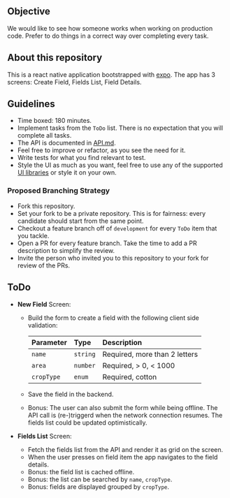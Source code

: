 ## Objective

We would like to see how someone works when working on production code. Prefer to do things in a correct way over completing every task.

## About this repository

This is a react native application bootstrapped with [expo](https://docs.expo.io/versions/v36.0.0/). The app has 3 screens: Create Field, Fields List, Field Details.

## Guidelines

- Time boxed: 180 minutes.
- Implement tasks from the `ToDo` list. There is no expectation that you will complete all tasks.
- The API is documented in [API.md](API.md).
- Feel free to improve or refactor, as you see the need for it.
- Write tests for what you find relevant to test.
- Style the UI as much as you want, feel free to use any of the supported [UI libraries](https://docs.expo.io/versions/v36.0.0/guides/userinterface) or style it on your own.

### Proposed Branching Strategy
- Fork this repository.
- Set your fork to be a private repository. This is for fairness: every candidate should start from the same point.
- Checkout a feature branch off of `development` for every `ToDo` item that you tackle.
- Open a PR for every feature branch. Take the time to add a PR description to simplify the review.
- Invite the person who invited you to this repository to your fork for review of the PRs.

## ToDo

- **New Field** Screen:
    * Build the form to create a field with the following client side validation:

        | Parameter | Type | Description |
        | :--- | :--- | :--- |
        | `name` | `string` | Required, more than 2 letters
        | `area` | `number` | Required, > 0, < 1000
        | `cropType` | `enum` | Required, cotton|maize|oats|wheat

    * Save the field in the backend.
    * Bonus: The user can also submit the form while being offline. The API call is (re-)triggerd when the network connection resumes. The fields list could be updated optimistically.

- **Fields List** Screen:
    * Fetch the fields list from the API and render it as grid on the screen.
    * When the user presses on field item the app navigates to the field details.
    * Bonus: the field list is cached offline.
    * Bonus: the list can be searched by `name`, `cropType`.
    * Bonus: fields are displayed grouped by `cropType`.
